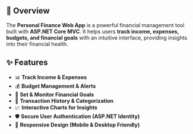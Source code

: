 
## 📌 Overview  
The **Personal Finance Web App** is a powerful financial management tool built with **ASP.NET Core MVC**. It helps users **track income, expenses, budgets, and financial goals** with an intuitive interface, providing insights into their financial health.  

## ✨ Features  
- 📊 **Track Income & Expenses**  
- 💰 **Budget Management & Alerts**  
- 🎯 **Set & Monitor Financial Goals**  
- 📅 **Transaction History & Categorization**  
- 📈 **Interactive Charts for Insights**  
- 🛡️ **Secure User Authentication (ASP.NET Identity)**  
- 📱 **Responsive Design (Mobile & Desktop Friendly)**  

